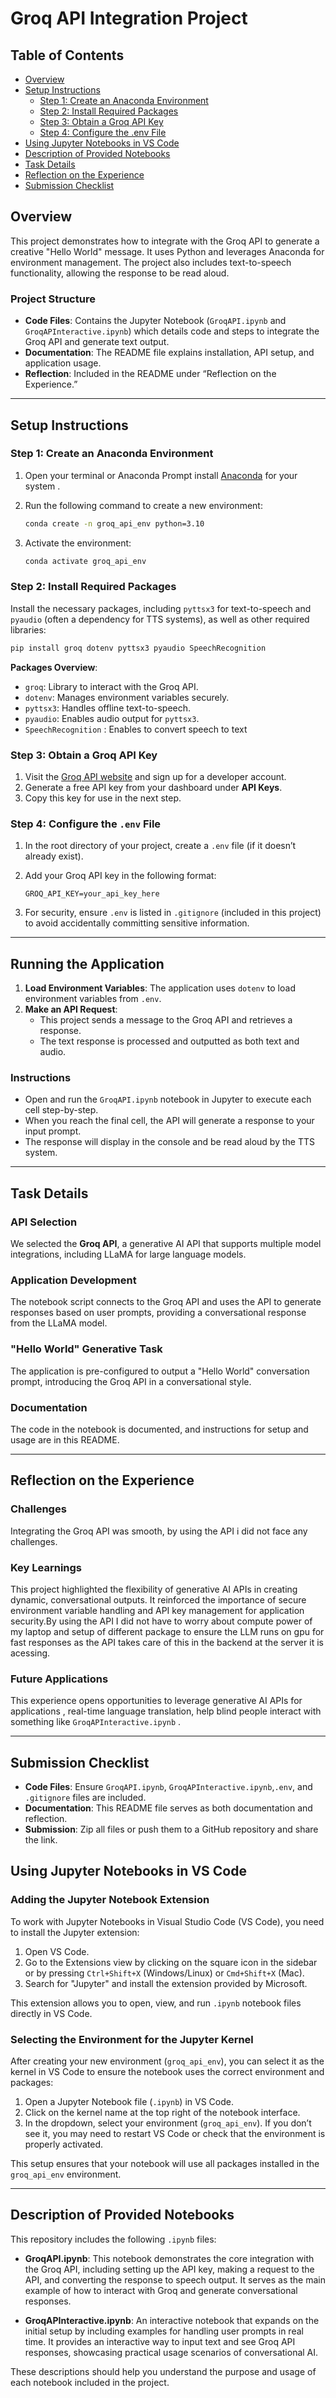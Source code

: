 
# Groq API Integration Project

## Table of Contents
- [Overview](#overview)
- [Setup Instructions](#setup-instructions)
  - [Step 1: Create an Anaconda Environment](#step-1-create-an-anaconda-environment)
  - [Step 2: Install Required Packages](#step-2-install-required-packages)
  - [Step 3: Obtain a Groq API Key](#step-3-obtain-a-groq-api-key)
  - [Step 4: Configure the .env File](#step-4-configure-the-env-file)
- [Using Jupyter Notebooks in VS Code](#using-jupyter-notebooks-in-vs-code)
- [Description of Provided Notebooks](#description-of-provided-notebooks)
- [Task Details](#task-details)
- [Reflection on the Experience](#reflection-on-the-experience)
- [Submission Checklist](#submission-checklist)



## Overview
This project demonstrates how to integrate with the Groq API to generate a creative "Hello World" message. It uses Python and leverages Anaconda for environment management. The project also includes text-to-speech functionality, allowing the response to be read aloud.

### Project Structure
- **Code Files**: Contains the Jupyter Notebook (`GroqAPI.ipynb` and `GroqAPInteractive.ipynb`) which details code and steps to integrate the Groq API and generate text output.
- **Documentation**: The README file explains installation, API setup, and application usage.
- **Reflection**: Included in the README under “Reflection on the Experience.”

---

## Setup Instructions

### Step 1: Create an Anaconda Environment

1. Open your terminal or Anaconda Prompt install [Anaconda](https://docs.anaconda.com/anaconda/install/) for your system .
2. Run the following command to create a new environment:

    ```bash
    conda create -n groq_api_env python=3.10
    ```

3. Activate the environment:

    ```bash
    conda activate groq_api_env
    ```

### Step 2: Install Required Packages

Install the necessary packages, including `pyttsx3` for text-to-speech and `pyaudio` (often a dependency for TTS systems), as well as other required libraries:

```bash
pip install groq dotenv pyttsx3 pyaudio SpeechRecognition
```

**Packages Overview**:
- `groq`: Library to interact with the Groq API.
- `dotenv`: Manages environment variables securely.
- `pyttsx3`: Handles offline text-to-speech.
- `pyaudio`: Enables audio output for `pyttsx3`.
- `SpeechRecognition` : Enables to convert speech to text

### Step 3: Obtain a Groq API Key

1. Visit the [Groq API website](https://www.groq.com) and sign up for a developer account.
2. Generate a free API key from your dashboard under **API Keys**.
3. Copy this key for use in the next step.

### Step 4: Configure the `.env` File

1. In the root directory of your project, create a `.env` file (if it doesn’t already exist).
2. Add your Groq API key in the following format:

    ```plaintext
    GROQ_API_KEY=your_api_key_here
    ```

3. For security, ensure `.env` is listed in `.gitignore` (included in this project) to avoid accidentally committing sensitive information.

---

## Running the Application

1. **Load Environment Variables**: The application uses `dotenv` to load environment variables from `.env`.
2. **Make an API Request**:
    - This project sends a message to the Groq API and retrieves a response.
    - The text response is processed and outputted as both text and audio.

### Instructions

- Open and run the `GroqAPI.ipynb` notebook in Jupyter to execute each cell step-by-step.
- When you reach the final cell, the API will generate a response to your input prompt.
- The response will display in the console and be read aloud by the TTS system.

---

## Task Details

### API Selection

We selected the **Groq API**, a generative AI API that supports multiple model integrations, including LLaMA for large language models.

### Application Development

The notebook script connects to the Groq API and uses the API to generate responses based on user prompts, providing a conversational response from the LLaMA model.

### "Hello World" Generative Task

The application is pre-configured to output a "Hello World" conversation prompt, introducing the Groq API in a conversational style.

### Documentation

The code in the notebook is documented, and instructions for setup and usage are in this README.

---

## Reflection on the Experience

### Challenges
Integrating the Groq API was smooth, by using the API i did not face any challenges.

### Key Learnings
This project highlighted the flexibility of generative AI APIs in creating dynamic, conversational outputs. It reinforced the importance of secure environment variable handling and API key management for application security.By using the API I did not have to worry about compute power of my laptop and setup of different package to ensure the LLM runs on gpu for fast responses as the API takes care of this in the backend at the server it is acessing.

### Future Applications
This experience opens opportunities to leverage generative AI APIs for applications , real-time language translation, help blind people interact with something like `GroqAPInteractive.ipynb` .

---

## Submission Checklist

- **Code Files**: Ensure `GroqAPI.ipynb`, `GroqAPInteractive.ipynb`,`.env`, and `.gitignore` files are included.
- **Documentation**: This README file serves as both documentation and reflection.
- **Submission**: Zip all files or push them to a GitHub repository and share the link.


## Using Jupyter Notebooks in VS Code

### Adding the Jupyter Notebook Extension
To work with Jupyter Notebooks in Visual Studio Code (VS Code), you need to install the Jupyter extension:
1. Open VS Code.
2. Go to the Extensions view by clicking on the square icon in the sidebar or by pressing `Ctrl+Shift+X` (Windows/Linux) or `Cmd+Shift+X` (Mac).
3. Search for "Jupyter" and install the extension provided by Microsoft.

This extension allows you to open, view, and run `.ipynb` notebook files directly in VS Code.

### Selecting the Environment for the Jupyter Kernel
After creating your new environment (`groq_api_env`), you can select it as the kernel in VS Code to ensure the notebook uses the correct environment and packages:
1. Open a Jupyter Notebook file (`.ipynb`) in VS Code.
2. Click on the kernel name at the top right of the notebook interface.
3. In the dropdown, select your environment (`groq_api_env`). If you don’t see it, you may need to restart VS Code or check that the environment is properly activated.

This setup ensures that your notebook will use all packages installed in the `groq_api_env` environment.

---

## Description of Provided Notebooks

This repository includes the following `.ipynb` files:

- **GroqAPI.ipynb**: This notebook demonstrates the core integration with the Groq API, including setting up the API key, making a request to the API, and converting the response to speech output. It serves as the main example of how to interact with Groq and generate conversational responses.

- **GroqAPInteractive.ipynb**: An interactive notebook that expands on the initial setup by including examples for handling user prompts in real time. It provides an interactive way to input text and see Groq API responses, showcasing practical usage scenarios of conversational AI.

These descriptions should help you understand the purpose and usage of each notebook included in the project.